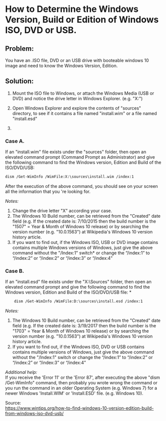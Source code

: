 # How to Determine the Windows Version, Build or Edition of  Windows ISO, DVD or USB.

## Problem:
You have an .ISO file, DVD or an USB drive with booteable windows 10 image and need to know the Windows Version, Edition.

## Solution:

1. Mount the ISO file to Windows, or attach the Windows Media (USB or DVD) and notice the drive letter in Windows Explorer. (e.g. "X:")

2. Open Windows Explorer and explore the contents of "sources" directory, to see if it contains a file named "install.wim" or a file named "install.esd"

3. 

### Case A. 
If an "install.wim" file exists under the "sources" folder, then open an elevated command prompt (Command Prompt as Administrator) and give the following command to find the Windows version, Edition and Build of the ISO/DVD/USB:

```bash
dism /Get-WimInfo /WimFile:X:\sources\install.wim /index:1
```

After the execution of the above command, you should see on your screen all the information that you 're looking for.

*Notes:*  
1. Change the drive letter "X" according your case.  
2. The Windows 10 Build number, can be retrieved from the "Created" date field (e.g. If the created date is: 7/10/2015 then the build number is the "1507" = Year & Month of Windows 10 release) or by searching the version number (e.g. "10.0.1563") at Wikipedia's Windows 10 version history article.  
3. If you want to find out, if the Windows ISO, USB or DVD image contains contains multiple Windows versions of Windows, just give the above command without the "/Index:1" switch* or change the “/index:1” to “/index:2” or “/index:2”  or “/index:3” or “/index:4”  

### Case B. 
If an "install.esd" file exists under the "X:\Sources" folder, then open an elevated command prompt and give the following command to find the Windows version, Edition and Build of the ISO/DVD/USB file: *

```bash
    dism /Get-WimInfo /WimFile:D:\sources\install.esd /index:1
```
*Notes:*
1. The Windows 10 Build number, can be retrieved from the "Created" date field (e.g. If the created date is: 3/19/2017 then the build number is the "1703" = Year & Month of Windows 10 release) or by searching the version number (e.g. "10.0.1563") at Wikipedia's Windows 10 version history article.
2. If you want to find out, if the Windows ISO, DVD or USB contains contains multiple versions of Windows, just give the above command without the "/Index:1" switch or change the “/index:1” to “/index:2” or “/index:2”  or “/index:3” or “/index:4”


*Additional help:*  
If you receive the 'Error 11' or the 'Error 87', after executing the above "dism /Get-WimInfo" command, then probably you wrote wrong the command or you run the command in an older Operating System (e.g. Windows 7) for a newer Windows 'Install.WIM' or 'Install.ESD' file. (e.g. Windows 10).


Source:  
<https://www.wintips.org/how-to-find-windows-10-version-edition-build-from-windows-iso-dvd-usb/>

